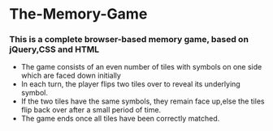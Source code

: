 # The-Memory-Game
 
### This is a complete browser-based memory game, based on jQuery,CSS and HTML

* The game consists of an even number of tiles with symbols on one side which are faced down initially
* In each turn, the player flips two tiles over to reveal its underlying symbol.
* If the two tiles have the same symbols, they remain face up,else the tiles flip back over after a small period of time.
* The game ends once all tiles have been correctly matched.
